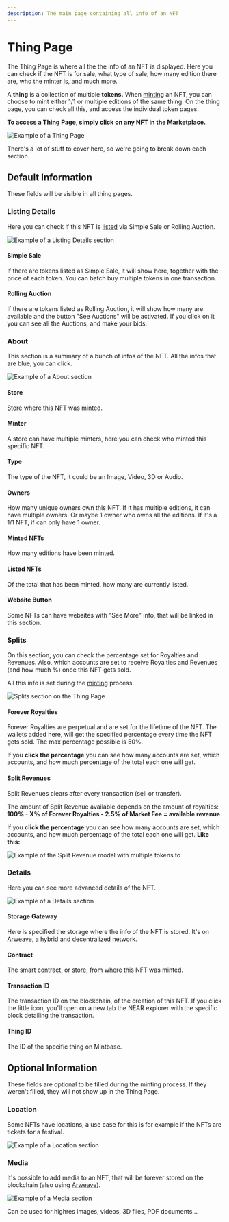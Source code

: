 ```yaml
---
description: The main page containing all info of an NFT
---
```


# Thing Page

The Thing Page is where all the the info of an NFT is displayed. Here you can check if the NFT is for sale, what type of sale, how many edition there are, who the minter is, and much more.



A **thing** is a collection of multiple **tokens.** When [minting](../creating/creating-nfts/minting-nfts.md) an NFT, you can choose to mint either 1/1 or multiple editions of the same thing. On the thing page, you can check all this, and access the individual token pages.



**To access a Thing Page, simply click on any NFT in the Marketplace.**

![Example of a Thing Page](<../.gitbook/assets/Screenshot 2022-05-10 at 11.43.05.png>)

There's a lot of stuff to cover here, so we're going to break down each section.

## Default Information

These fields will be visible in all thing pages.



### Listing Details

Here you can check if this NFT is [listed](broken-reference) via Simple Sale or Rolling Auction.

![Example of a Listing Details section](<../.gitbook/assets/Screenshot 2022-05-10 at 17.41.20.png>)

#### Simple Sale

If there are tokens listed as Simple Sale, it will show here, together with the price of each token. You can batch buy multiple tokens in one transaction.

#### Rolling Auction

If there are tokens listed as Rolling Auction, it will show how many are available and the button "See Auctions" will be activated. If you click on it you can see all the Auctions, and make your bids.



### About

This section is a summary of a bunch of infos of the NFT. All the infos that are blue, you can click.

![Example of a About section](<../.gitbook/assets/Screenshot 2022-05-10 at 17.41.28.png>)

#### **Store**

[Store](broken-reference) where this NFT was minted.

#### **Minter**

A store can have multiple minters, here you can check who minted this specific NFT.

#### **Type**

The type of the NFT, it could be an Image, Video, 3D or Audio.

#### **Owners**

How many unique owners own this NFT. If it has multiple editions, it can have multiple owners. Or maybe 1 owner who owns all the editions. If it's a 1/1 NFT, if can only have 1 owner.

#### **Minted NFTs**

How many editions have been minted.

#### **Listed NFTs**

Of the total that has been minted, how many are currently listed.

#### **Website Button**

Some NFTs can have websites with "See More" info, that will be linked in this section.



### Splits

On this section, you can check the percentage set for Royalties and Revenues. Also, which accounts are set to receive Royalties and Revenues (and how much %) once this NFT gets sold.

All this info is set during the [minting](../creating/creating-nfts/minting-nfts.md) process.



![Splits section on the Thing Page](<../.gitbook/assets/Screenshot 2022-05-20 at 10.53.08.png>)

#### **Forever Royalties**

Forever Royalties are perpetual and are set for the lifetime of the NFT. The wallets added here, will get the specified percentage every time the NFT gets sold. The max percentage possible is 50%.

If you **click the percentage** you can see how many accounts are set, which accounts, and how much percentage of the total each one will get.



#### **Split Revenues**

Split Revenues clears after every transaction (sell or transfer).

The amount of Split Revenue available depends on the amount of royalties: **100% - X% of Forever Royalties - 2.5% of Market Fee = available revenue.**



If you **click the percentage** you can see how many accounts are set, which accounts, and how much percentage of the total each one will get. **Like this:**



![Example of the Split Revenue modal with multiple tokens to](<../.gitbook/assets/Screenshot 2022-05-20 at 11.09.05.png>)

### **Details**

Here you can see more advanced details of the NFT.

![Example of a Details section](<../.gitbook/assets/Screenshot 2022-05-10 at 17.21.23.png>)

#### **Storage Gateway**

Here is specified the storage where the info of the NFT is stored. It's on [Arweave](https://www.arweave.org/), a hybrid and decentralized network.

#### **Contract**

The smart contract, or [store](broken-reference), from where this NFT was minted.

#### **Transaction ID**

The transaction ID on the blockchain, of the creation of this NFT. If you click the little icon, you'll open on a new tab the NEAR explorer with the specific block detailing the transaction.

#### **Thing ID**

The ID of the specific thing on Mintbase.



## Optional Information

These fields are optional to be filled during the minting process. If they weren't filled, they will not show up in the Thing Page.



### Location

Some NFTs have locations, a use case for this is for example if the NFTs are tickets for a festival.

![Example of a Location section](<../.gitbook/assets/Screenshot 2022-05-10 at 17.28.51.png>)



### Media

It's possible to add media to an NFT, that will be forever stored on the blockchain (also using [Arweave](https://www.arweave.org/)).

![Example of a Media section](<../.gitbook/assets/Screenshot 2022-05-10 at 17.29.17.png>)

Can be used for highres images, videos, 3D files, PDF documents...



